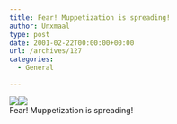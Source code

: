 ```yaml
---
title: Fear! Muppetization is spreading!
author: Unxmaal
type: post
date: 2001-02-22T00:00:00+00:00
url: /archives/127
categories:
  - General

---
```

<img decoding="async" src="images/googlyrod.jpg" /><img decoding="async" src="images/googlyvega.jpg" />  
Fear! Muppetization is spreading!